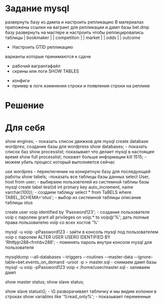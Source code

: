 # Задание mysql

развернуть базу из дампа и настроить репликацию
В материалах приложены ссылки на вагрант для репликации
и дамп базы bet.dmp
базу развернуть на мастере
и настроить чтобы реплицировались таблицы
| bookmaker |
| competition |
| market |
| odds |
| outcome

* Настроить GTID репликацию

варианты которые принимаются к сдаче
- рабочий вагрантафайл
- скрины или логи SHOW TABLES
* конфиги
* пример в логе изменения строки и появления строки на реплике


# Решение



# Для себя

show engines; - показать список движков для mysql
create database wordpres; создание базы для wordpress 
show databases; - показать список баз 
show processlist; показывает что делает mysql в настоящее время
show full processlist; покажет больше информации
kill 1515; - можем убить процесс который выполняется сейчас
    
use wordpres - переключение на конкретную базу для последующей работы
show tabels; -показать все таблицы базы данных 
select User, host from user; - выбираем пользовтелей из системной таблиы базы mysql
create tabel test(id int primary key auto_increment, name varchar(100)); - создаем таблицу 
select * from TaBELS where TABEL_SCHEMA='otus'; - выбор из системной таблицы описание таблицы otus

create user voip identified by 'Password123'; - создание пользователя voip с паролем
grant all privileges on voip.* to voip@'%'; дать полные права пользователю voip со всех хостов '%'


mysql -u voip -pPassword123 - зайти в консоль mysql под пользователем voip с паролем
ALTER USER USER() IDENTIFIED BY 'Rhtfpjn288<frnhbv288'; - поменять пароль внутри консоли mysql для пользователя

mysqldump --all-databases --triggers --routines --master-data --ignore-table=bet.events_on_demand -uroot -p > master.sql - снимаем дамп базы
mysql -u voip -pPassword123 voip < /home/user/master.sql - заливаем дамп

show master status; 
show slave status;

show slave status\G; - \G разворачивает табличку и мы видим колонки в строках
show variables like '%read_only%'; - показывает переменные


